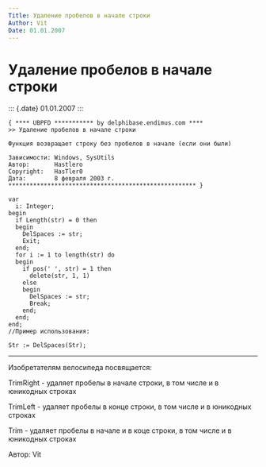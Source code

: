 ```yaml
---
Title: Удаление пробелов в начале строки
Author: Vit
Date: 01.01.2007
---
```



Удаление пробелов в начале строки
=================================

::: {.date}
01.01.2007
:::

    { **** UBPFD *********** by delphibase.endimus.com ****
    >> Удаление пробелов в начале строки
     
    Функция возвращает строку без пробелов в начале (если они были)
     
    Зависимости: Windows, SysUtils
    Автор:       Hastlero
    Copyright:   HasTler0
    Дата:        8 февраля 2003 г.
    ***************************************************** }
     
    var
      i: Integer;
    begin
      if Length(str) = 0 then
      begin
        DelSpaces := str;
        Exit;
      end;
      for i := 1 to length(str) do
      begin
        if pos(' ', str) = 1 then
          delete(str, 1, 1)
        else
        begin
          DelSpaces := str;
          Break;
        end;
      end;
    end;
    //Пример использования: 
     
    Str := DelSpaces(Str); 

 

------------------------------------------------------------------------

Изобретателям велосипеда посвящается:

 

TrimRight - удаляет пробелы в начале строки, в том числе и в юникодных
строках

TrimLeft - удаляет пробелы в конце строки, в том числе и в юникодных
строках

Trim - удаляет пробелы в начале и в коце строки, в том числе и в
юникодных строках

Автор: Vit

 
